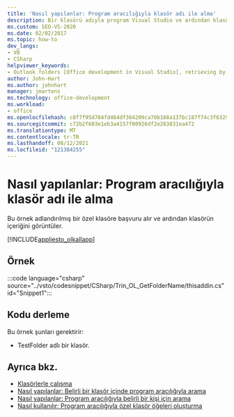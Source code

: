 ```yaml
---
title: 'Nasıl yapılanlar: Program aracılığıyla klasör adı ile alma'
description: Bir klasörü adıyla program Visual Studio ve ardından klasörün içeriğini görüntülemek için Visual Studio'i nasıl kullanabileceğinizi öğrenin.
ms.custom: SEO-VS-2020
ms.date: 02/02/2017
ms.topic: how-to
dev_langs:
- VB
- CSharp
helpviewer_keywords:
- Outlook folders [Office development in Visual Studio], retrieving by name
author: John-Hart
ms.author: johnhart
manager: jmartens
ms.technology: office-development
ms.workload:
- office
ms.openlocfilehash: c8f7f95d784fd464df364209ca70b168a137bc187f74c3f6329984e0877fdb01
ms.sourcegitcommit: c72b2f603e1eb3a4157f00926df2e263831ea472
ms.translationtype: MT
ms.contentlocale: tr-TR
ms.lasthandoff: 08/12/2021
ms.locfileid: "121384255"
---
```

# <a name="how-to-programmatically-retrieve-a-folder-by-name"></a>Nasıl yapılanlar: Program aracılığıyla klasör adı ile alma
  Bu örnek adlandırılmış bir özel klasöre başvuru alır ve ardından klasörün içeriğini görüntüler.

 [!INCLUDE[appliesto_olkallapp](../vsto/includes/appliesto-olkallapp-md.md)]

## <a name="example"></a>Örnek
 :::code language="csharp" source="../vsto/codesnippet/CSharp/Trin_OL_GetFolderName/thisaddin.cs" id="Snippet1":::

## <a name="compile-the-code"></a>Kodu derleme
 Bu örnek şunları gerektirir:

- TestFolder adlı bir klasör.

## <a name="see-also"></a>Ayrıca bkz.
- [Klasörlerle çalışma](../vsto/working-with-folders.md)
- [Nasıl yapılanlar: Belirli bir klasör içinde program aracılığıyla arama](../vsto/how-to-programmatically-search-within-a-specific-folder.md)
- [Nasıl yapılanlar: Program aracılığıyla belirli bir kişi için arama](../vsto/how-to-programmatically-search-for-a-specific-contact.md)
- [Nasıl kullanılır: Program aracılığıyla özel klasör öğeleri oluşturma](../vsto/how-to-programmatically-create-custom-folder-items.md)
